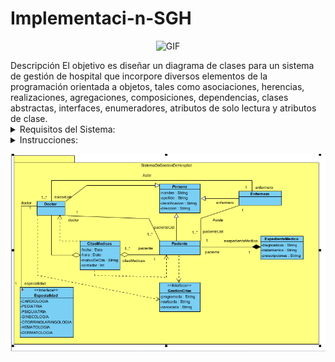 # Implementaci-n-SGH
<div align="center">
<p><img src="https://content.presentermedia.com/files/animsp/00003000/3076/hospital_building_helicopter_pa_lg_wm.gif" alt="GIF" width="400" height="230"></p><p>
                                                                                                                                                                  
 <div align="left">                                                                                                                                                                 
Descripción 
El objetivo es diseñar un diagrama de clases para un sistema de gestión de hospital que incorpore diversos elementos de la programación orientada a objetos, tales como asociaciones, herencias, realizaciones, agregaciones, composiciones, dependencias, clases abstractas, interfaces, enumeradores, atributos de solo lectura y atributos de clase.

<details><summary>Requisitos del Sistema:</summary><br>

Personas:

Existen tres tipos de personas: Paciente, Doctor y Enfermero.
Todas las personas tienen atributos como nombre, identificación y dirección.
Los Pacientes pueden tener múltiples citas médicas.
Los Doctores pueden atender múltiples pacientes y tienen una especialidad.
Los Enfermeros asisten a los doctores y también pueden tener múltiples pacientes asignados.
Citas Médicas:

Las citas médicas tienen atributos como fecha, hora, motivo de la cita y estado (programada, realizada, cancelada).
Cada cita médica está asociada a un Paciente y a un Doctor.
Expedientes Médicos:

Los expedientes médicos contienen el historial médico del paciente, incluyendo diagnósticos, tratamientos y prescripciones.
Cada Paciente tiene un expediente médico.
Especialidades Médicas:

Definir un enumerador para las especialidades médicas (ej. Cardiología, Dermatología, Pediatría).
Relaciones:

Los Pacientes pueden tener múltiples citas médicas.
Los Doctores pueden atender múltiples pacientes y citas médicas.
Los Enfermeros pueden asistir a múltiples doctores y pacientes.
Clases Abstractas e Interfaces:

Crear una clase abstracta Persona que será la superclase de Paciente, Doctor y Enfermero.
Definir una interfaz GestiónCitas con métodos para programar, cancelar y realizar citas médicas.
Agregaciones y Composiciones:

Los Expedientes Médicos tienen una relación de composición con los Pacientes.
Las Citas Médicas tienen una relación de agregación con los Doctores y Pacientes.
Dependencias:

La clase Doctor depende de la interfaz GestiónCitas para realizar sus funciones.
La clase Cita Médica depende de las clases Paciente y Doctor para gestionar las citas.
Atributos de solo lectura y de clase:

Los atributos como el número de identificación y la especialidad de los doctores deben ser de solo lectura.
Los contadores de citas médicas pueden ser atributos de clase para llevar el registro a nivel del sistema.
</details>
<details><summary>Instrucciones:</summary><br>
Diseñar el diagrama de clases que represente el sistema descrito(Implementar la retroalimentación).
Asegurarse de incluir y etiquetar adecuadamente todos los elementos mencionados en los requisitos.
Prestar especial atención a las relaciones entre las clases y cómo se implementan los diferentes tipos de asociaciones.
Incluir cualquier otro elemento que considere relevante para el correcto funcionamiento del sistema.
Subir el enlace al repositorio
Incluir en el readme la imagen del diagrama de clases actualizado
Seleccionar un lengauje Java o Python(Django), para su implementación
</details>
<p><img src="https://raw.githubusercontent.com/Diego162306/Implementaci-n-SGH/main/Captura%20de%20pantalla%202024-05-21%20102026.png"></p><p>
</details>
